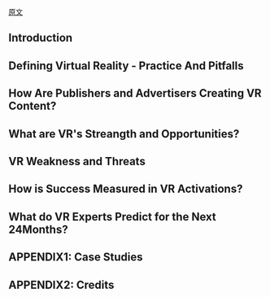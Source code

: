 [原文](http://www.iab.com/wp-content/uploads/2016/09/IAB_VR_Report-Sep-2016.pdf)

## Introduction
## Defining Virtual Reality - Practice And Pitfalls
## How Are Publishers and Advertisers Creating VR Content?
## What are VR's Streangth and Opportunities?
## VR Weakness and Threats
## How is Success Measured in VR Activations?
## What do VR Experts Predict for the Next 24Months?
## APPENDIX1: Case Studies
## APPENDIX2: Credits
